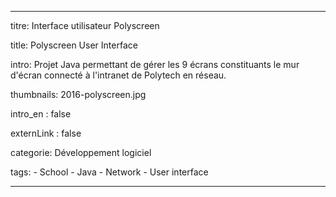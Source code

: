 ---

titre: Interface utilisateur Polyscreen

title: Polyscreen User Interface

intro: Projet Java permettant de gérer les 9 écrans constituants le mur d'écran connecté à l'intranet de Polytech en réseau. 

thumbnails: 2016-polyscreen.jpg

intro_en : false

externLink : false

categorie: Développement logiciel

tags:
    - School
    - Java
    - Network
    - User interface

---